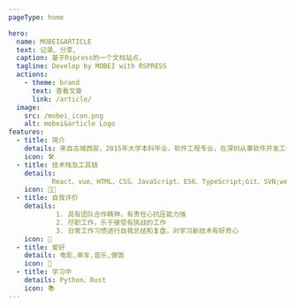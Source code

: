 ```yaml
---
pageType: home

hero:
  name: MOBEI&ARTICLE
  text: 记录、分享、
  caption: 基于Rspress的一个文档站点，
  tagline: Develop by MOBEI with RSPRESS
  actions:
    - theme: brand
      text: 查看文章
      link: /article/
  image:
    src: /mobei_icon.png
    alt: mobei&article Logo
features:
  - title: 简介
    details: 来自古城西安，2015年大学本科毕业，软件工程专业，在深圳从事软件开发工作至今；
    icon: 🛠
  - title: 技术栈及工具链
    details:
           React、vue、HTML、CSS、JavaScript、ES6、TypeScript;Git、SVN;webpack、npm、yarn;Node.js、Express;ECharts、DataV
    icon: 👨‍💻
  - title: 自我评价
    details:
            1. 具有团队合作精神，有责任心抗压能力强
            2. 尽职工作，乐于接受有挑战的工作
            3. 日常工作习惯进行自我总结和复盘，对学习新技术有好奇心
    icon: 🚗
  - title: 爱好
    details: 电影,单车,音乐,做饭
    icon: 🍕
  - title: 学习中
    details: Python、Rust
    icon: 📚
---
```

